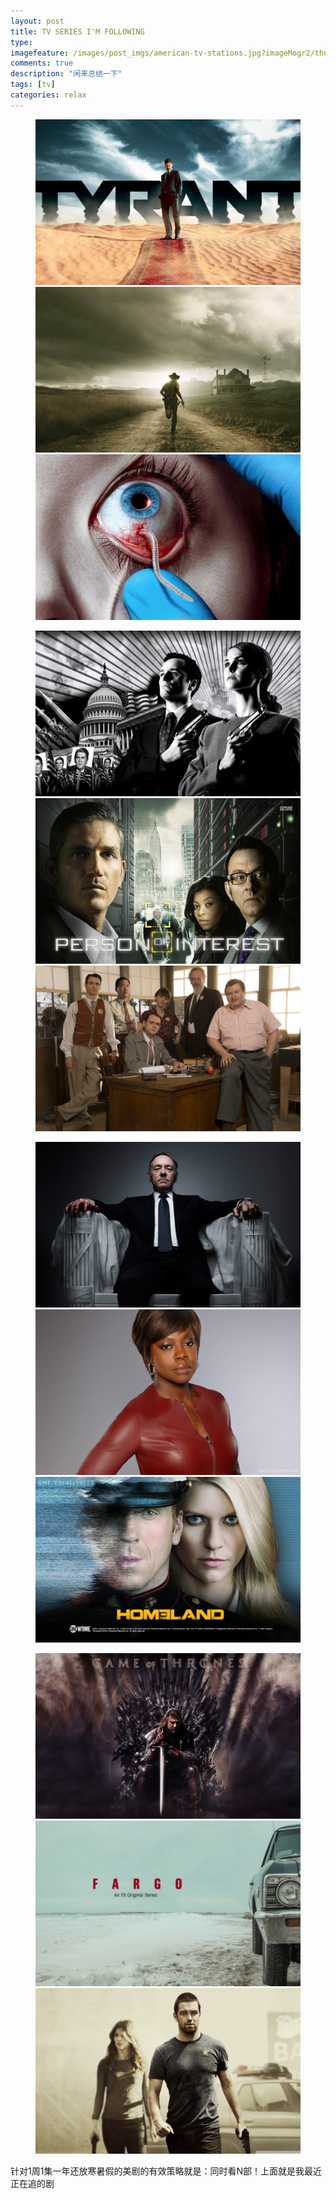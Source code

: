 ```yaml
---
layout: post
title: TV SERIES I'M FOLLOWING
type: 
imagefeature: /images/post_imgs/american-tv-stations.jpg?imageMogr2/thumbnail/!70p
comments: true
description: "闲来总结一下"
tags: [tv]
categories: relax
---
```


<figure class="third">
	<a href="/images/post_imgs/tyrant.jpg"><img src="/images/post_imgs/tyrant.jpg?imageMogr2/thumbnail/!30p"></a>
	<a href="/images/post_imgs/thewalkingdead.jpg"><img src="/images/post_imgs/thewalkingdead.jpg?imageMogr2/thumbnail/!30p"></a>
	<a href="/images/post_imgs/thestrain.jpg"><img src="/images/post_imgs/thestrain.jpg?imageMogr2/thumbnail/!30p"></a>
</figure>

<figure class="third">
	<a href="/images/post_imgs/theamericans.jpg"><img src="/images/post_imgs/theamericans.jpg?imageMogr2/thumbnail/!30p"></a>
    	<a href="/images/post_imgs/personofinterest.jpg"><img src="/images/post_imgs/personofinterest.jpg?imageMogr2/thumbnail/!30p"></a>
    	<a href="/images/post_imgs/manhattan.jpg"><img src="/images/post_imgs/manhattan.jpg?imageMogr2/thumbnail/!30p"></a>
</figure>

<figure class="third">
	<a href="/images/post_imgs/houseofcards.jpg"><img src="/images/post_imgs/houseofcards.jpg?imageMogr2/thumbnail/!30p"></a>
    <a href="/images/post_imgs/hgawm.jpg"><img src="/images/post_imgs/hgawm.jpg?imageMogr2/thumbnail/!30p"></a>
    <a href="/images/post_imgs/homelandb.jpg"><img src="/images/post_imgs/homelandb.jpg?imageMogr2/thumbnail/!30p"></a>
</figure>

<figure class="third">
	<a href="/images/post_imgs/gameofthrones.jpg"><img src="/images/post_imgs/gameofthrones.jpg?imageMogr2/thumbnail/!30p"></a>
    <a href="/images/post_imgs/fargo.jpg"><img src="/images/post_imgs/fargo.jpg?imageMogr2/thumbnail/!30p"></a>
    <a href="/images/post_imgs/banshee.jpg"><img src="/images/post_imgs/banshee.jpg?imageMogr2/thumbnail/!30p"></a>
</figure>

针对1周1集一年还放寒暑假的美剧的有效策略就是：同时看N部！上面就是我最近正在追的剧